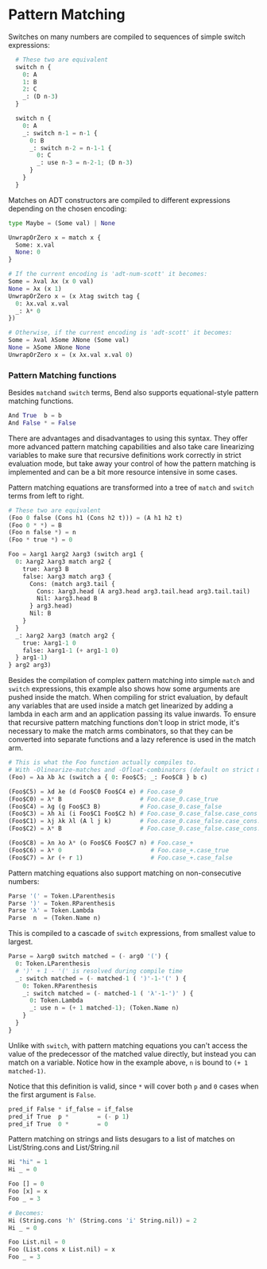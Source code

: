 # Pattern Matching

Switches on many numbers are compiled to sequences of simple switch expressions:
```py
  # These two are equivalent
  switch n {
    0: A
    1: B
    2: C
    _: (D n-3)
  }

  switch n {
    0: A
    _: switch n-1 = n-1 {
      0: B
      _: switch n-2 = n-1-1 {
        0: C
        _: use n-3 = n-2-1; (D n-3)
      }
    }
  }
```

Matches on ADT constructors are compiled to different expressions depending on the chosen encoding:
```py
type Maybe = (Some val) | None

UnwrapOrZero x = match x {
  Some: x.val
  None: 0
}

# If the current encoding is 'adt-num-scott' it becomes:
Some = λval λx (x 0 val)
None = λx (x 1)
UnwrapOrZero x = (x λtag switch tag {
  0: λx.val x.val
  _: λ* 0
})

# Otherwise, if the current encoding is 'adt-scott' it becomes:
Some = λval λSome λNone (Some val)
None = λSome λNone None
UnwrapOrZero x = (x λx.val x.val 0)
```

### Pattern Matching functions

Besides `match`and `switch` terms, Bend also supports equational-style pattern matching functions.

```py
And True  b = b
And False * = False
```

There are advantages and disadvantages to using this syntax.
They offer more advanced pattern matching capabilities and also take care linearizing variables to make sure that recursive definitions work correctly in strict evaluation mode, but take away your control of how the pattern matching is implemented and can be a bit more resource intensive in some cases.

Pattern matching equations are transformed into a tree of `match` and `switch` terms from left to right.
```py
# These two are equivalent
(Foo 0 false (Cons h1 (Cons h2 t))) = (A h1 h2 t)
(Foo 0 * *) = B
(Foo n false *) = n
(Foo * true *) = 0

Foo = λarg1 λarg2 λarg3 (switch arg1 {
  0: λarg2 λarg3 match arg2 {
    true: λarg3 B
    false: λarg3 match arg3 {
      Cons: (match arg3.tail {
        Cons: λarg3.head (A arg3.head arg3.tail.head arg3.tail.tail)
        Nil: λarg3.head B
      } arg3.head)
      Nil: B
    }
  }
  _: λarg2 λarg3 (match arg2 {
    true: λarg1-1 0
    false: λarg1-1 (+ arg1-1 0)
  } arg1-1)
} arg2 arg3)
```
Besides the compilation of complex pattern matching into simple `match` and `switch` expressions, this example also shows how some arguments are pushed inside the match.
When compiling for strict evaluation, by default any variables that are used inside a match get linearized by adding a lambda in each arm and an application passing its value inwards.
To ensure that recursive pattern matching functions don't loop in strict mode, it's necessary to make the match arms combinators, so that they can be converted into separate functions and a lazy reference is used in the match arm.
```py
# This is what the Foo function actually compiles to.
# With -Olinearize-matches and -Ofloat-combinators (default on strict mode)
(Foo) = λa λb λc (switch a { 0: Foo$C5; _: Foo$C8 } b c)

(Foo$C5) = λd λe (d Foo$C0 Foo$C4 e) # Foo.case_0
(Foo$C0) = λ* B                      # Foo.case_0.case_true
(Foo$C4) = λg (g Foo$C3 B)           # Foo.case_0.case_false
(Foo$C3) = λh λi (i Foo$C1 Foo$C2 h) # Foo.case_0.case_false.case_cons
(Foo$C1) = λj λk λl (A l j k)        # Foo.case_0.case_false.case_cons.case_cons
(Foo$C2) = λ* B                      # Foo.case_0.case_false.case_cons.case_nil

(Foo$C8) = λn λo λ* (o Foo$C6 Foo$C7 n) # Foo.case_+
(Foo$C6) = λ* 0                         # Foo.case_+.case_true
(Foo$C7) = λr (+ r 1)                   # Foo.case_+.case_false
```

Pattern matching equations also support matching on non-consecutive numbers:
```rust
Parse '(' = Token.LParenthesis
Parse ')' = Token.RParenthesis
Parse 'λ' = Token.Lambda
Parse  n  = (Token.Name n)
```
This is compiled to a cascade of `switch` expressions, from smallest value to largest.
```py
Parse = λarg0 switch matched = (- arg0 '(') {
  0: Token.LParenthesis
  # ')' + 1 - '(' is resolved during compile time
  _: switch matched = (- matched-1 ( ')'-1-'(' ) {
    0: Token.RParenthesis
    _: switch matched = (- matched-1 ( 'λ'-1-')' ) {
      0: Token.Lambda
      _: use n = (+ 1 matched-1); (Token.Name n)
    }
  }
}
```
Unlike with `switch`, with pattern matching equations you can't access the value of the predecessor of the matched value directly, but instead you can match on a variable.
Notice how in the example above, `n` is bound to `(+ 1 matched-1)`.

Notice that this definition is valid, since `*` will cover both `p` and `0` cases when the first argument is `False`.

```rust
pred_if False * if_false = if_false
pred_if True  p *        = (- p 1)
pred_if True  0 *        = 0
```

Pattern matching on strings and lists desugars to a list of matches on List/String.cons and List/String.nil

```py
Hi "hi" = 1
Hi _ = 0

Foo [] = 0
Foo [x] = x
Foo _ = 3

# Becomes:
Hi (String.cons 'h' (String.cons 'i' String.nil)) = 2
Hi _ = 0

Foo List.nil = 0
Foo (List.cons x List.nil) = x
Foo _ = 3
```

